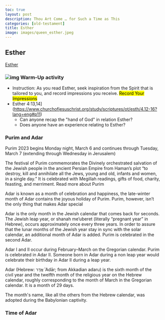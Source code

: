 ```yaml
---
toc: true
layout: post
description: Thou Art Come … for Such a Time as This
categories: [old-testament]
title: Esther
image: images/queen_esther.jpeg
---
```


## Esther

[Esther](https://www.churchofjesuschrist.org/study/manual/come-follow-me-for-sunday-school-old-testament-2022/31?lang=eng) 

### ![img]({{site.baseurl}}/images/queen_esther.jpeg) Warm-Up activity
- Instruction: As you read Esther, seek inspiration from the Spirit that is tailored to you, and record impressions you receive.  <mark>Record Your Impressions</mark>
- Esther 4:13,14](https://www.churchofjesuschrist.org/study/scriptures/ot/esth/4.12-16?lang=eng#p11)
    - Can anyone recap the "hand of God" in relation Esther?
    - Does anyone have an experience relating to Esther?


### Purim and Adar
Purim 2023 begins Monday night, March 6 and continues through Tuesday, March 7 (extending through Wednesday in Jerusalem)

The festival of Purim commemorates the Divinely orchestrated salvation of the Jewish people in the ancient Persian Empire from Haman’s plot “to destroy, kill and annihilate all the Jews, young and old, infants and women, in a single day.” It is celebrated with Megillah readings, gifts of food, charity, feasting, and merriment. Read more about Purim

Adar is known as a month of celebration and happiness, the late-winter month of Adar contains the joyous holiday of Purim. Purim, however, isn’t the only thing that makes Adar special

Adar is the only month in the Jewish calendar that comes back for seconds. The Jewish leap year, or shanah me’uberet (literally “pregnant year” in Hebrew), occurs approximately once every three years. In order to assure that the lunar months of the Jewish year stay in sync with the solar calendar, an additional month of Adar is added. Purim is celebrated in the second Adar.

Adar I and II occur during February–March on the Gregorian calendar.  Purim is celebrated in Adar II.  Someone born in Adar during a non leap year would celebrate their birthday in Adar II during a leap year.

Adar (Hebrew: אֲדָר ʾAdār; from Akkadian adaru) is the sixth month of the civil year and the twelfth month of the religious year on the Hebrew calendar, roughly corresponding to the month of March in the Gregorian calendar. It is a month of 29 days.

The month's name, like all the others from the Hebrew calendar, was adopted during the Babylonian captivity.

### Time of Adar


